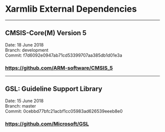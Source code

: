 # Xarmlib External Dependencies

---
## CMSIS-Core(M) Version 5
Date: 18 June 2018  
Branch: development  
Commit: f7d6092e0947ab71cd53399707aa385db1d01e3a  
### https://github.com/ARM-software/CMSIS_5

---
## GSL: Guideline Support Library

Date: 15 June 2018  
Branch: master  
Commit: 0cebbd77bfc21acbf1cc05983ad626539eeeb8e0  
### https://github.com/Microsoft/GSL
